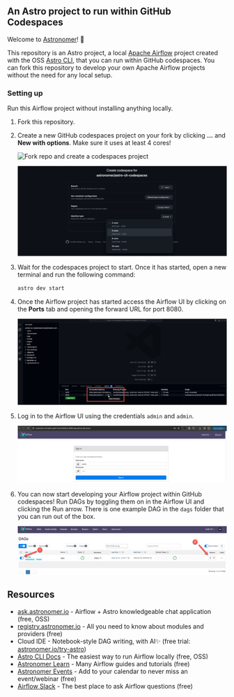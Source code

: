 ## An Astro project to run within GitHub Codespaces

Welcome to [Astronomer](astronomer.io)! :rocket:

This repository is an Astro project, a local [Apache Airflow](https://airflow.apache.org/) project created with the OSS [Astro CLI](https://docs.astronomer.io/astro/cli/overview), that you can run within GitHub codespaces. You can fork this repository to develop your own Apache Airflow projects without the need for any local setup.

### Setting up

Run this Airflow project without installing anything locally.

1. Fork this repository.
2. Create a new GitHub codespaces project on your fork by clicking **...** and **New with options**. Make sure it uses at least 4 cores!

    ![Fork repo and create a codespaces project](src/fork_codespaces.png.png)

    ![Ensure codespaces uses at least 4 cores](src/ensure_4_cores.png)

3. Wait for the codespaces project to start. Once it has started, open a new terminal and run the following command:

    ```bash
    astro dev start
    ```

4. Once the Airflow project has started access the Airflow UI by clicking on the **Ports** tab and opening the forward URL for port 8080.

    ![Open Airflow UI URL Codespaces](src/open_ui.png)

5. Log in to the Airflow UI using the credentials `admin` and `admin`.

    ![Log in to Airflow UI](src/login.png)

6. You can now start developing your Airflow project within GitHub codespaces! Run DAGs by toggling them on in the Airflow UI and clicking the Run arrow. There is one example DAG in the `dags` folder that you can run out of the box.

    ![Run DAGs in Airflow UI](src/run_dags.png)


## Resources

- [ask.astronomer.io](ask.astronomer.io) - Airflow + Astro knowledgeable chat application (free, OSS)
- [registry.astronomer.io](registry.astronomer.io)  - All you need to know about modules and providers (free)
- Cloud IDE - Notebook-style DAG writing, with AI✨ (free trial: [astronomer.io/try-astro](https://www.astronomer.io/try-astro))
- [Astro CLI Docs](https://docs.astronomer.io/astro/cli/overview) - The easiest way to run Airflow locally (free, OSS)
- [Astronomer Learn](https://docs.astronomer.io/learn) - Many Airflow guides and tutorials (free)
- [Astronomer Events](https://astronomer.io/events) - Add to your calendar to never miss an event/webinar (free)
- [Airflow Slack](apache-airflow-slack.herokuapp.com) - The best place to ask Airflow questions (free)